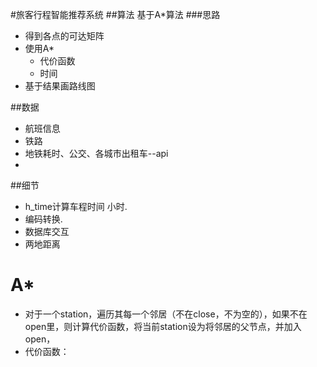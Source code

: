#旅客行程智能推荐系统
##算法
基于A*算法
###思路
+ 得到各点的可达矩阵
+ 使用A*
  + 代价函数
  + 时间
+ 基于结果画路线图  

##数据
+ 航班信息
+ 铁路
+ 地铁耗时、公交、各城市出租车--api
+ 

##细节
+ h_time计算车程时间 小时.
+ 编码转换.
+ 数据库交互
+  两地距离

# A*
+ 对于一个station，遍历其每一个邻居（不在close，不为空的），如果不在open里，则计算代价函数，将当前station设为将邻居的父节点，并加入open，
+ 代价函数：
